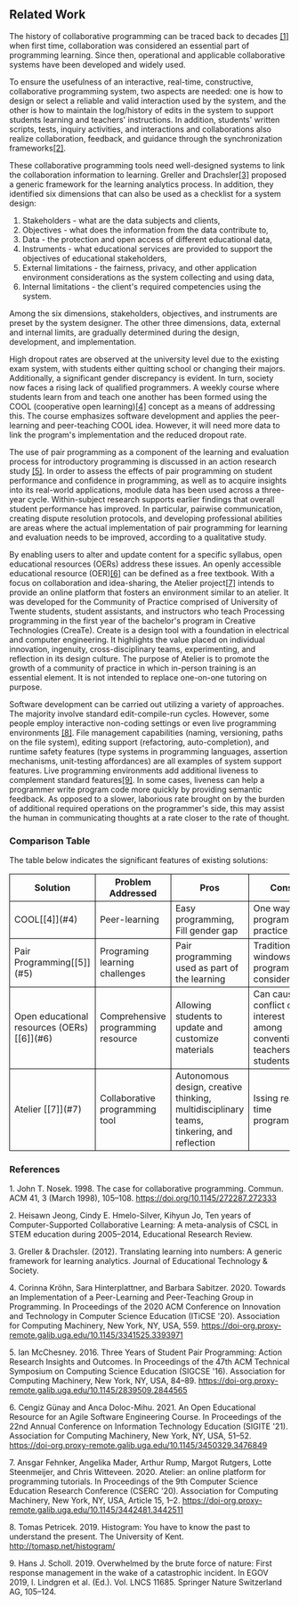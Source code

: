 <style>
.tablelines table, .tablelines td, .tablelines th {
        border: 1px solid black;
        }
</style>
## Related Work
The history of collaborative programming can be traced back to decades [[1]](#1) when first time, collaboration was considered an essential part of programming learning. Since then, operational and applicable collaborative systems have been developed and widely used.

To ensure the usefulness of an interactive, real-time, constructive, collaborative programming system, two aspects are needed: one is how to design or select a reliable and valid interaction used by the system, and the other is how to maintain the log/history of edits in the system to support students learning and teachers' instructions. In addition, students' written scripts, tests, inquiry activities, and interactions and collaborations also realize collaboration,  feedback, and guidance through the synchronization frameworks[[2]](#2).

These collaborative programming tools need well-designed systems to link the collaboration information to learning. Greller and Drachsler[[3]](#3) proposed a generic framework for the learning analytics process. In addition, they identified six dimensions that can also be used as a checklist for a system design: 
1. Stakeholders - what are the data subjects and clients,
2. Objectives - what does the information from the data contribute to,
3. Data - the protection and open access of different educational data,
4. Instruments - what educational services are provided to support the objectives of educational stakeholders,
5. External limitations - the fairness, privacy, and other application environment considerations as the system collecting and using data,
6. Internal limitations - the client's required competencies using the system. 

Among the six dimensions, stakeholders, objectives, and instruments are preset by the system designer. The other three dimensions, data, external and internal limits, are gradually determined during the design, development, and implementation. 

High dropout rates are observed at the university level due to the existing exam system, with students either quitting school or changing their majors. Additionally, a significant gender discrepancy is evident. In turn, society now faces a rising lack of qualified programmers. A weekly course where students learn from and teach one another has been formed using the COOL (cooperative open learning)[[4]](#4) concept as a means of addressing this. The course emphasizes software development and applies the peer-learning and peer-teaching COOL idea. However, it will need more data to link the program's implementation and the reduced dropout rate.

The use of pair programming as a component of the learning and evaluation process for introductory programming is discussed in an action research study [[5]](#5). In order to assess the effects of pair programming on student performance and confidence in programming, as well as to acquire insights into its real-world applications, module data has been used across a three-year cycle. Within-subject research supports earlier findings that overall student performance has improved. In particular, pairwise communication, creating dispute resolution protocols, and developing professional abilities are areas where the actual implementation of pair programming for learning and evaluation needs to be improved, according to a qualitative study.

By enabling users to alter and update content for a specific syllabus, open educational resources (OERs) address these issues. An openly accessible educational resource (OER)[[6]](#6) can be defined as a free textbook. With a focus on collaboration and idea-sharing, the Atelier project[[7]](#7) intends to provide an online platform that fosters an environment similar to an atelier. It was developed for the Community of Practice comprised of University of Twente students, student assistants, and instructors who teach Processing programming in the first year of the bachelor's program in Creative Technologies (CreaTe). Create is a design tool with a foundation in electrical and computer engineering. It highlights the value placed on individual innovation, ingenuity, cross-disciplinary teams, experimenting, and reflection in its design culture. The purpose of Atelier is to promote the growth of a community of practice in which in-person training is an essential element. It is not intended to replace one-on-one tutoring on purpose.

Software development can be carried out utilizing a variety of approaches. The majority involve standard edit-compile-run cycles. However, some people employ interactive non-coding settings or even live programming environments [[8]](#8). File management capabilities (naming, versioning, paths on the file system), editing support (refactoring, auto-completion), and runtime safety features (type systems in programming languages, assertion mechanisms, unit-testing affordances) are all examples of system support features.
Live programming environments add additional liveness to complement standard features[[9]](#9). In some cases, liveness can help a programmer write program code more quickly by providing semantic feedback. As opposed to a slower, laborious rate brought on by the burden of additional required operations on the programmer's side, this may assist the human in communicating thoughts at a rate closer to the rate of thought.

### Comparison Table
The table below indicates the significant features of existing solutions:
<table class="tablelines">
  <thead>
    <tr>
      <th>Solution</th>
      <th>Problem Addressed </th>
      <th>Pros</th>
      <th>Cons</th>
      <th>Guidelines/Principles</th>
    </tr>
  </thead>
  <tbody>
    <tr>
      <td>COOL[[4]](#4)</td>
      <td>Peer-learning </td>
      <td>Easy programming, Fill gender gap </td>
      <td>One way of programming practice</td>
      <td>Seek universal usability</td>
    </tr>
    <tr>
      <td>Pair Programming[[5]](#5)</td>
      <td>Programing learning challenges</td>
      <td>Pair programming used as part of the learning</td>
      <td>Traditional windows programming considered</td>
      <td>Principles of pair programming and Collaboration</td>
    </tr>
    <tr>
      <td>Open educational resources (OERs)[[6]](#6)</td>
      <td>Comprehensive programming resource</td>
      <td>Allowing students to update and customize materials</td>
      <td>Can cause a conflict of interest among conventional teachers and students</td>
      <td>Keep users in control</td>
    </tr>
    <tr>
      <td>Atelier [[7]](#7)</td>
      <td>Collaborative programming tool</td>
      <td>Autonomous design, creative thinking, multidisciplinary teams, tinkering, and reflection</td>
      <td>Issing real-time programming</td>
      <td>Community of Practice</td>
    </tr>
  </tbody>
</table>

### References
<a id="1">1.</a> 
John T. Nosek. 1998. The case for collaborative programming. Commun. ACM 41, 3 (March 1998), 105–108. https://doi.org/10.1145/272287.272333

<a id="2">2.</a>
Heisawn Jeong, Cindy E. Hmelo-Silver, Kihyun Jo, Ten years of Computer-Supported Collaborative Learning: A meta-analysis of CSCL in STEM education during 2005–2014, Educational Research Review.

<a id="3">3.</a>
Greller & Drachsler. (2012). Translating learning into numbers: A generic framework for learning analytics. Journal of Educational Technology & Society.

<a id="4">4.</a>
Corinna Kröhn, Sara Hinterplattner, and Barbara Sabitzer. 2020. Towards an Implementation of a Peer-Learning and Peer-Teaching Group in Programming. In Proceedings of the 2020 ACM Conference on Innovation and Technology in Computer Science Education (ITiCSE '20). Association for Computing Machinery, New York, NY, USA, 559. https://doi-org.proxy-remote.galib.uga.edu/10.1145/3341525.3393971

<a id="5">5.</a>
Ian McChesney. 2016. Three Years of Student Pair Programming: Action Research Insights and Outcomes. In Proceedings of the 47th ACM Technical Symposium on Computing Science Education (SIGCSE '16). Association for Computing Machinery, New York, NY, USA, 84–89. https://doi-org.proxy-remote.galib.uga.edu/10.1145/2839509.2844565

<a id="6">6.</a>
Cengiz Günay and Anca Doloc-Mihu. 2021. An Open Educational Resource for an Agile Software Engineering Course. In Proceedings of the 22nd Annual Conference on Information Technology Education (SIGITE '21). Association for Computing Machinery, New York, NY, USA, 51–52. https://doi-org.proxy-remote.galib.uga.edu/10.1145/3450329.3476849

<a id="7">7.</a>
Ansgar Fehnker, Angelika Mader, Arthur Rump, Margot Rutgers, Lotte Steenmeijer, and Chris Witteveen. 2020. Atelier: an online platform for programming tutorials. In Proceedings of the 9th Computer Science Education Research Conference (CSERC '20). Association for Computing Machinery, New York, NY, USA, Article 15, 1–2. https://doi-org.proxy-remote.galib.uga.edu/10.1145/3442481.3442511

<a id="8">8.</a>
Tomas Petricek. 2019. Histogram: You have to know the past to understand the present. The University of Kent. http://tomasp.net/histogram/

<a id="9">9.</a>
Hans J. Scholl. 2019. Overwhelmed by the brute force of nature: First response management in the wake of a catastrophic incident. In EGOV 2019, I. Lindgren et al. (Ed.). Vol. LNCS 11685. Springer Nature Switzerland AG, 105–124.
